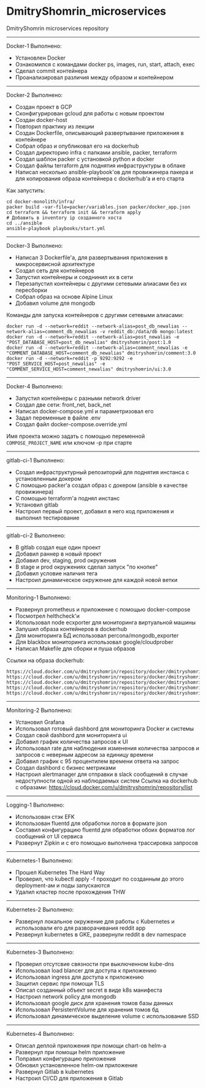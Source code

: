 # DmitryShomrin_microservices
DmitryShomrin microservices repository

***
Docker-1
Выполнено:
 - Установлен Docker
 - Ознакомился с командами docker ps, images, run, start, attach, exec
 - Сделал commit контейнера
 - Проанализировал различия между образом и контейнером

***
Docker-2
Выполнено:
 - Создан проект в GCP
 - Сконфигурирован gcloud для работы с новым проектом
 - Создан docker-host
 - Повторил практику из лекции
 - Создан Dockerfile, описывающий развертывание приложения в контейнере
 - Собрал образ и опубликовал его на dockerhub
 - Создал директорию infra с папками ansible, packer, terraform
 - Создал шаблон packer с установкой python и docker
 - Создал файлы terraform для поднятия инфраструктуры в облаке
 - Написал несколько ansible-playbook'ов для провижинера пакера и для копирования образа контейнера с dockerhub'а и его старта

 Как запустить:
 ```
cd docker-monolith/infra/
packer build -var-file=packer/variables.json packer/docker_app.json 
cd terraform && terraform init && terraform apply
# Добавить в inventory ip созданного хоста
cd ../ansible 
ansible-playbook playbooks/start.yml
```

***
Docker-3
Выполнено:
 - Написал 3 Dockerfile'а, для развертывания приложения в микросервисной архитектуре
 - Создал сеть для контейнеров
 - Запустил контейнеры и соеднинил их в сети
 - Перезапустил контейнеры с другими сетевыми алиасами без их пересборки
 - Собрал образ на основе Alpine Linux
 - Добавил volume для mongodb

Команды для запуска контейнеров с другими сетевыми алиасами:
```
docker run -d --network=reddit --network-alias=post_db_newalias --network-alias=comment_db_newalias -v reddit_db:/data/db mongo:latest
docker run -d --network=reddit --network-alias=post_newalias -e "POST_DATABASE_HOST=post_db_newalias" dmitryshomrin/post:1.0
docker run -d --network=reddit --network-alias=comment_newalias -e "COMMENT_DATABASE_HOST=comment_db_newalias" dmitryshomrin/comment:3.0
docker run -d --network=reddit -p 9292:9292 -e "POST_SERVICE_HOST=post_newalias" -e "COMMENT_SERVICE_HOST=comment_newalias" dmitryshomrin/ui:3.0

```

***
Docker-4
Выполнено:
 - Запустил контейнеры с разными network driver
 - Создал две сети: front_net, back_net
 - Написал docker-compose.yml и параметризовал его
 - Задал переменные в файле .env
 - Создал файл docker-compose.override.yml

Имя проекта можно задать с помощью переменной `COMPOSE_PROJECT_NAME` или ключом -p при старте

***
gitlab-ci-1
Выполнено:
 - Создал инфраструктурный репозиторий для поднятия инстанса с установленным докером
 - С помощью packer'а создал образ с докером (ansible в качестве провижинера)
 - С помощью terraform'а поднял инстанс
 - Установил gitlab
 - Настроил первый проект, добавил в него код приложения и выполнил тестирование

***
gitlab-ci-2
Выполнено:
 - В gitlab создал еще один проект
 - Добавил раннер в новый проект
 - Добавил dev, staging, prod окружения
 - В stage и prod окружениях сделал запуск "по кнопке"
 - Добавил условие наличия тега
 - Настроил динамическое окружение для каждой новой ветки

***
Monitoring-1
Выполнено:
 - Развернул prometheus и приложение с помощью docker-compose
 - Посмотрел helthcheck'и
 - Использовал node ecxporter для мониторинга виртуальной машины
 - Запушил образа контейнеров в dockerhub
 - Для мониторинга БД использовал percona/mongodb_exporter
 - Для blackbox мониторинга использовал google/cloudprober
 - Написал Makefile для сборки и пуша образов

Ссылки на образа dockerhub:
 ```
https://cloud.docker.com/u/dmitryshomrin/repository/docker/dmitryshomrin/cloudprober
https://cloud.docker.com/u/dmitryshomrin/repository/docker/dmitryshomrin/cloudprober
https://cloud.docker.com/u/dmitryshomrin/repository/docker/dmitryshomrin/ui
https://cloud.docker.com/u/dmitryshomrin/repository/docker/dmitryshomrin/post
https://cloud.docker.com/u/dmitryshomrin/repository/docker/dmitryshomrin/comment
 ```

***
Monitoring-2
Выполнено:
 - Установил Grafana
 - Использовал готовый dashbord для мониторинга Docker и системы
 - Создал свой dashbord для мониторинга ui
 - Добавил график количества запросов к UI
 - Использовал rate для наблюдения изменения количества запросов и запросов с неверным адресом за единицу времени
 - Добавил график с 95 процентилем времени ответа на запрос
 - Создал dashbord с бизнес метриками
 - Настроил alertmanager для отправки в slack сообщений в случае недоступности одной из наблюдаемых систем
Ссылка на dockerhub с образами:
https://cloud.docker.com/u/dmitryshomrin/repository/list

***
Logging-1
Выполнено:
 - Использован стэк EFK
 - Использован fluentd для обработки логов в формате json
 - Составил конфигурацию fluentd для обработки обоих форматов лог сообщений от UI сервиса
 - Развернут Zipkin и с его помощью выполнена трассировка запросов

***
Kubernetes-1
Выполнено:
 - Прошел Kubernetes The Hard Way
 - Проверил, что kubectl apply -f проходит по созданным до этого deployment-ам и поды запускаются
 - Удалил кластер после прохождения THW

***
Kubernetes-2
Выполнено:
 - Развернул локальное окружение для работы с Kubernetes и использовали его для разворачивания reddit app
 - Резвернул kubernetes в GKE, развернули reddit в dev namespace

***
Kubernetes-3
Выполнено:
 - Проверил отсутсвие связности при выключенном kube-dns
 - Использовал load blancer для доступа к приложению
 - Использовал ingress для доступа к приложению
 - Защитил сервис при помощи TLS
 - Описал созданный объект secret в виде k8s манифеста
 - Настроил network policy для mongodb
 - Использовал google диск для хранения томов базы данных
 - Использовал PersistentVolume для хранения томов бд
 - Использовал динамическое выделение volume с использование SSD

***
Kubernetes-4
Выполнено:
 - Описал деплой приложения при помощи chart-ов helm-а
 - Развернул при помощи helm приложение
 - Поправил конфигурацию приложения
 - Обновил установленное helm-ом приложение
 - Развернул Gitlab в kubernetes
 - Настроил CI/CD для приложения в Gitlab
